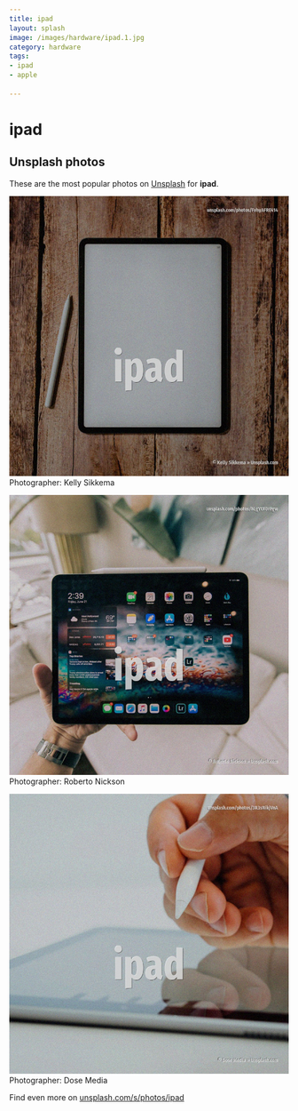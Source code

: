 ```yaml
---
title: ipad
layout: splash
image: /images/hardware/ipad.1.jpg
category: hardware
tags:
- ipad
- apple

---
```

# ipad

  

 
## Unsplash photos
These are the most popular photos on [Unsplash](https://unsplash.com) for **ipad**.
 
![ipad](/images/hardware/ipad.1.jpg)
Photographer:  Kelly Sikkema
 
![ipad](/images/hardware/ipad.2.jpg)
Photographer:  Roberto Nickson
 
![ipad](/images/hardware/ipad.3.jpg)
Photographer:  Dose Media
 
Find even more on [unsplash.com/s/photos/ipad](https://unsplash.com/s/photos/ipad)
 
